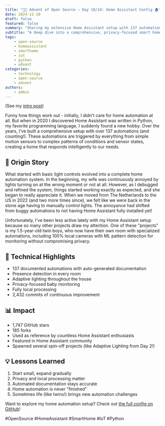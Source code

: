 ```yaml
---
title: "🎄🎁 Advent of Open Source – Day 10/24: Home Assistant Config 🏠"
date: 2024-12-10
draft: false
featured: false
summary: "Sharing my extensive Home Assistant setup with 137 automations and counting."
subtitle: "A deep dive into a comprehensive, privacy-focused smart home configuration."
tags:
    - open-source
    - homeassistant
    - smarthome
    - iot
    - python
    - advent
categories:
    - technology
    - open-source
    - advent
authors:
    - admin
---
```


(See my [intro post](https://www.linkedin.com/posts/basnijholt_advent-of-open-source-celebrating-activity-7269075513002909697-M89J))

Funny how things work out - initially, I didn't care for home automation at all. But when in 2020 I discovered Home Assistant was written in Python, my favorite programming language, I suddenly found a new hobby. Over the years, I've built a comprehensive setup with over 137 automations (and counting!). These automations are triggered by everything from simple motion sensors to complex patterns of conditions and sensor states, creating a home that responds intelligently to our needs.

## 📖 Origin Story
What started with basic light controls evolved into a complete home automation system. In the beginning, my wife was continuously annoyed by lights turning on at the wrong moment or not at all. However, as I debugged and refined the system, things started working exactly as expected, and she began to really appreciate it. When we moved from The Netherlands to the US in 2022 (and two more times since), we felt like we were back in the stone age having to manually control lights. The annoyance had shifted from buggy automations to not having Home Assistant fully installed yet!

Unfortunately, I've been less active lately with my Home Assistant setup because so many other projects draw my attention. One of these "projects" is my 1.5-year-old twin boys, who now have their own room with specialized automations, including 100% local cameras with ML pattern detection for monitoring without compromising privacy.

## 🔧 Technical Highlights
* 137 documented automations with auto-generated documentation
* Presence detection in every room
* Adaptive lighting throughout the house
* Privacy-focused baby monitoring
* Fully local processing
* 2,432 commits of continuous improvement

## 📊 Impact
* 1,747 GitHub stars
* 185 forks
* Used as reference by countless Home Assistant enthusiasts
* Featured in Home Assistant community
* Spawned several spin-off projects (like Adaptive Lighting from Day 2!)

## 💡 Lessons Learned
1. Start small, expand gradually
2. Privacy and local processing matter
3. Automated documentation stays accurate
4. Home automation is never "finished"
5. Sometimes life (like twins!) brings new automation challenges

Want to explore my home automation setup? Check out [the full config on GitHub](https://github.com/basnijholt/home-assistant-config)!

#OpenSource #HomeAssistant #SmartHome #IoT #Python